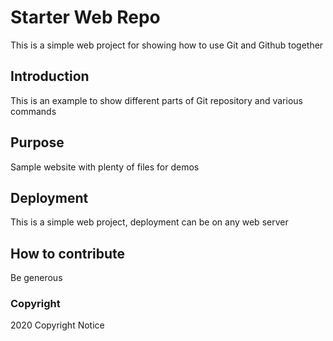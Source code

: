 # Starter Web Repo
This is a simple web project for showing how to use Git and Github together

## Introduction
This is an example to show different parts of Git repository and various commands


## Purpose

Sample website with plenty of files for demos

## Deployment
This is a simple web project, deployment can be on any web server

## How to contribute
Be generous 

### Copyright
2020 Copyright Notice